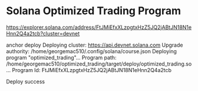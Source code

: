 # Solana Optimized Trading Program

https://explorer.solana.com/address/FtJMiEfxXLzpgtxHzZ5JQ2jABtJN18N1eHnn2Q4a2tcb?cluster=devnet



anchor deploy
Deploying cluster: https://api.devnet.solana.com
Upgrade authority: /home/georgemac510/.config/solana/course.json
Deploying program "optimized_trading"...
Program path: /home/georgemac510/optimized_trading/target/deploy/optimized_trading.so...
Program Id: FtJMiEfxXLzpgtxHzZ5JQ2jABtJN18N1eHnn2Q4a2tcb

Deploy success